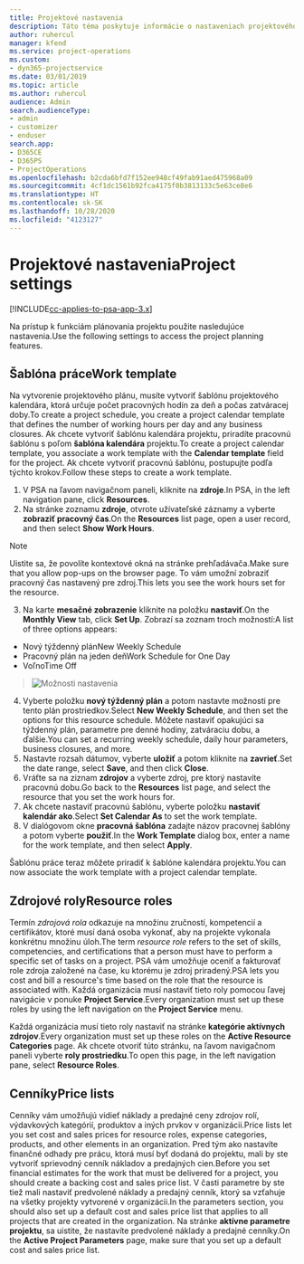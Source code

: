 ```yaml
---
title: Projektové nastavenia
description: Táto téma poskytuje informácie o nastaveniach projektového manažmentu.
author: ruhercul
manager: kfend
ms.service: project-operations
ms.custom:
- dyn365-projectservice
ms.date: 03/01/2019
ms.topic: article
ms.author: ruhercul
audience: Admin
search.audienceType:
- admin
- customizer
- enduser
search.app:
- D365CE
- D365PS
- ProjectOperations
ms.openlocfilehash: b2cda6bfd7f152ee948cf49fab91aed475968a09
ms.sourcegitcommit: 4cf1dc1561b92fca4175f0b3813133c5e63ce8e6
ms.translationtype: HT
ms.contentlocale: sk-SK
ms.lasthandoff: 10/28/2020
ms.locfileid: "4123127"
---
```

# <a name="project-settings"></a><span data-ttu-id="1e8ea-103">Projektové nastavenia</span><span class="sxs-lookup"><span data-stu-id="1e8ea-103">Project settings</span></span>

[!INCLUDE[cc-applies-to-psa-app-3.x](../includes/cc-applies-to-psa-app-3x.md)]

<span data-ttu-id="1e8ea-104">Na prístup k funkciám plánovania projektu použite nasledujúce nastavenia.</span><span class="sxs-lookup"><span data-stu-id="1e8ea-104">Use the following settings to access the project planning features.</span></span>

## <a name="work-template"></a><span data-ttu-id="1e8ea-105">Šablóna práce</span><span class="sxs-lookup"><span data-stu-id="1e8ea-105">Work template</span></span>

<span data-ttu-id="1e8ea-106">Na vytvorenie projektového plánu, musíte vytvoriť šablónu projektového kalendára, ktorá určuje počet pracovných hodín za deň a počas zatváracej doby.</span><span class="sxs-lookup"><span data-stu-id="1e8ea-106">To create a project schedule, you create a project calendar template that defines the number of working hours per day and any business closures.</span></span> <span data-ttu-id="1e8ea-107">Ak chcete vytvoriť šablónu kalendára projektu, priradíte pracovnú šablónu s poľom **šablóna kalendára** projektu.</span><span class="sxs-lookup"><span data-stu-id="1e8ea-107">To create a project calendar template, you associate a work template with the **Calendar template** field for the project.</span></span> <span data-ttu-id="1e8ea-108">Ak chcete vytvoriť pracovnú šablónu, postupujte podľa týchto krokov.</span><span class="sxs-lookup"><span data-stu-id="1e8ea-108">Follow these steps to create a work template.</span></span>

1. <span data-ttu-id="1e8ea-109">V PSA na ľavom navigačnom paneli, kliknite na **zdroje**.</span><span class="sxs-lookup"><span data-stu-id="1e8ea-109">In PSA, in the left navigation pane, click **Resources**.</span></span> 
2. <span data-ttu-id="1e8ea-110">Na stránke zoznamu **zdroje**, otvrote užívateľské záznamy a vyberte **zobraziť pracovný čas**.</span><span class="sxs-lookup"><span data-stu-id="1e8ea-110">On the **Resources** list page, open a user record, and then select **Show Work Hours**.</span></span>

  > [!NOTE]
  > <span data-ttu-id="1e8ea-111">Uistite sa, že povolíte kontextové okná na stránke prehľadávača.</span><span class="sxs-lookup"><span data-stu-id="1e8ea-111">Make sure that you allow pop-ups on the browser page.</span></span> <span data-ttu-id="1e8ea-112">To vám umožní zobraziť pracovný čas nastavený pre zdroj.</span><span class="sxs-lookup"><span data-stu-id="1e8ea-112">This lets you see the work hours set for the resource.</span></span>
  
3. <span data-ttu-id="1e8ea-113">Na karte **mesačné zobrazenie** kliknite na položku **nastaviť**.</span><span class="sxs-lookup"><span data-stu-id="1e8ea-113">On the **Monthly View** tab, click **Set Up**.</span></span> <span data-ttu-id="1e8ea-114">Zobrazí sa zoznam troch možností:</span><span class="sxs-lookup"><span data-stu-id="1e8ea-114">A list of three options appears:</span></span> 

  - <span data-ttu-id="1e8ea-115">Nový týždenný plán</span><span class="sxs-lookup"><span data-stu-id="1e8ea-115">New Weekly Schedule</span></span>
  - <span data-ttu-id="1e8ea-116">Pracovný plán na jeden deň</span><span class="sxs-lookup"><span data-stu-id="1e8ea-116">Work Schedule for One Day</span></span>
  - <span data-ttu-id="1e8ea-117">Voľno</span><span class="sxs-lookup"><span data-stu-id="1e8ea-117">Time Off</span></span>

> ![Možnosti nastavenia](media/project-13.png)

4. <span data-ttu-id="1e8ea-119">Vyberte položku **nový týždenný plán** a potom nastavte možnosti pre tento plán prostriedkov.</span><span class="sxs-lookup"><span data-stu-id="1e8ea-119">Select **New Weekly Schedule**, and then set the options for this resource schedule.</span></span> <span data-ttu-id="1e8ea-120">Môžete nastaviť opakujúci sa týždenný plán, parametre pre denné hodiny, zatváraciu dobu, a ďalšie.</span><span class="sxs-lookup"><span data-stu-id="1e8ea-120">You can set a recurring weekly schedule, daily hour parameters, business closures, and more.</span></span>
5. <span data-ttu-id="1e8ea-121">Nastavte rozsah dátumov, vyberte **uložiť** a potom kliknite na **zavrieť**.</span><span class="sxs-lookup"><span data-stu-id="1e8ea-121">Set the date range, select **Save**, and then click **Close**.</span></span> 
6. <span data-ttu-id="1e8ea-122">Vráťte sa na ziznam **zdrojov** a vyberte zdroj, pre ktorý nastavíte pracovnú dobu.</span><span class="sxs-lookup"><span data-stu-id="1e8ea-122">Go back to the **Resources** list page, and select the resource that you set the work hours for.</span></span> 
7. <span data-ttu-id="1e8ea-123">Ak chcete nastaviť pracovnú šablónu, vyberte položku **nastaviť kalendár ako**.</span><span class="sxs-lookup"><span data-stu-id="1e8ea-123">Select **Set Calendar As** to set the work template.</span></span> 
8. <span data-ttu-id="1e8ea-124">V dialógovom okne **pracovná šablóna** zadajte názov pracovnej šablóny a potom vyberte **použiť**.</span><span class="sxs-lookup"><span data-stu-id="1e8ea-124">In the **Work Template** dialog box, enter a name for the work template, and then select **Apply**.</span></span> 

<span data-ttu-id="1e8ea-125">Šablónu práce teraz môžete priradiť k šablóne kalendára projektu.</span><span class="sxs-lookup"><span data-stu-id="1e8ea-125">You can now associate the work template with a project calendar template.</span></span>

## <a name="resource-roles"></a><span data-ttu-id="1e8ea-126">Zdrojové roly</span><span class="sxs-lookup"><span data-stu-id="1e8ea-126">Resource roles</span></span>

<span data-ttu-id="1e8ea-127">Termín *zdrojová rola* odkazuje na množinu zručností, kompetencií a certifikátov, ktoré musí daná osoba vykonať, aby na projekte vykonala konkrétnu množinu úloh.</span><span class="sxs-lookup"><span data-stu-id="1e8ea-127">The term *resource role* refers to the set of skills, competencies, and certifications that a person must have to perform a specific set of tasks on a project.</span></span> <span data-ttu-id="1e8ea-128">PSA vám umožňuje oceniť a fakturovať role zdroja založené na čase, ku ktorému je zdroj priradený.</span><span class="sxs-lookup"><span data-stu-id="1e8ea-128">PSA lets you cost and bill a resource's time based on the role that the resource is associated with.</span></span> <span data-ttu-id="1e8ea-129">Každá organizácia musí nastaviť tieto roly pomocou ľavej navigácie v ponuke **Project Service**.</span><span class="sxs-lookup"><span data-stu-id="1e8ea-129">Every organization must set up these roles by using the left navigation on the **Project Service** menu.</span></span>

<span data-ttu-id="1e8ea-130">Každá organizácia musí tieto roly nastaviť na stránke **kategórie aktívnych zdrojov**.</span><span class="sxs-lookup"><span data-stu-id="1e8ea-130">Every organization must set up these roles on the **Active Resource Categories** page.</span></span> <span data-ttu-id="1e8ea-131">Ak chcete otvoriť túto stránku, na ľavom navigačnom paneli vyberte **roly prostriedku**.</span><span class="sxs-lookup"><span data-stu-id="1e8ea-131">To open this page, in the left navigation pane, select **Resource Roles**.</span></span>

## <a name="price-lists"></a><span data-ttu-id="1e8ea-132">Cenníky</span><span class="sxs-lookup"><span data-stu-id="1e8ea-132">Price lists</span></span>

<span data-ttu-id="1e8ea-133">Cenníky vám umožňujú vidieť náklady a predajné ceny zdrojov rolí, výdavkových kategórií, produktov a iných prvkov v organizácii.</span><span class="sxs-lookup"><span data-stu-id="1e8ea-133">Price lists let you set cost and sales prices for resource roles, expense categories, products, and other elements in an organization.</span></span> <span data-ttu-id="1e8ea-134">Pred tým ako nastavíte finančné odhady pre prácu, ktorá musí byť dodaná do projektu, mali by ste vytvoriť sprievodný cenník nákladov a predajných cien.</span><span class="sxs-lookup"><span data-stu-id="1e8ea-134">Before you set financial estimates for the work that must be delivered for a project, you should create a backing cost and sales price list.</span></span> <span data-ttu-id="1e8ea-135">V časti parametre by ste tiež mali nastaviť predvolené náklady a predajný cenník, ktorý sa vzťahuje na všetky projekty vytvorené v organizácii.</span><span class="sxs-lookup"><span data-stu-id="1e8ea-135">In the parameters section, you should also set up a default cost and sales price list that applies to all projects that are created in the organization.</span></span> <span data-ttu-id="1e8ea-136">Na stránke **aktívne parametre projektu**, sa uistite, že nastavíte predvolené náklady a predajné cenníky.</span><span class="sxs-lookup"><span data-stu-id="1e8ea-136">On the **Active Project Parameters** page, make sure that you set up a default cost and sales price list.</span></span>
